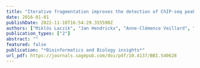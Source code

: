 ```yaml
---
title: "Iterative fragmentation improves the detection of ChIP-seq peaks for inactive histone marks"
date: 2016-01-01
publishDate: 2022-11-10T16:54:29.355590Z
authors: ["Miklós Laczik", "Jan Hendrickx", "Anne-Clémence Veillard", "Mustafa Tammoh", "Sarah Marzi", "Dominique Poncelet"]
publication_types: ["2"]
abstract: ""
featured: false
publication: "*Bioinformatics and Biology insights*"
url_pdf: https://journals.sagepub.com/doi/pdf/10.4137/BBI.S40628
---
```


